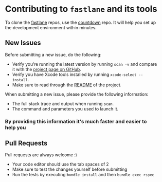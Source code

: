 # Contributing to `fastlane` and its tools

To clone the [fastlane](https://fastlane.tools) repos, use the [countdown](https://github.com/fastlane/countdown) repo. It will help you set up the development environment within minutes.

## New Issues

Before submitting a new issue, do the following:

- Verify you're running the latest version by running `scan -v` and compare it with the [project page on GitHub](https://github.com/fastlane/scan).
- Verify you have Xcode tools installed by running `xcode-select --install`.
- Make sure to read through the [README](https://github.com/fastlane/scan) of the project.


When submitting a new issue, please provide the following information:

- The full stack trace and output when running `scan`.
- The command and parameters you used to launch it.

### By providing this information it's much faster and easier to help you


## Pull Requests

Pull requests are always welcome :) 

- Your code editor should use the tab spaces of 2
- Make sure to test the changes yourself before submitting
- Run the tests by executing `bundle install` and then `bundle exec rspec`
